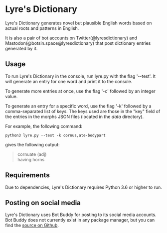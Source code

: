# Lyre's Dictionary

Lyre's Dictionary generates novel but plausible English words based on actual roots and patterns in English.

It is also a pair of bot accounts on Twitter(@lyresdictionary) and Mastodon(@botsin.space@lyresdictionary) that post dictionary entries generated by it.

## Usage

To run Lyre's Dictionary in the console, run lyre.py with the flag '--test'. It will generate an entry for one word and print it to the console.

To generate more entries at once, use the flag '-c' followed by an integer value.

To generate an entry for a specific word, use the flag '-k' followed by a comma-separated list of keys. The keys used are those in the "key" field of the entries in the morphs JSON files (located in the _data_ directory).

For example, the following command:
```
python3 lyre.py --test -k cornus,ate-bodypart
```

gives the following output:
> cornuate (adj)<br>
> having horns

## Requirements

Due to dependencies, Lyre's Dictionary requires Python 3.6 or higher to run.

## Posting on social media

Lyre's Dictionary uses Bot Buddy for posting to its social media accounts. Bot Buddy does not currently exist in any package manager, but you can find the [source on Github](https://github.com/inthescales/bot-buddy).
